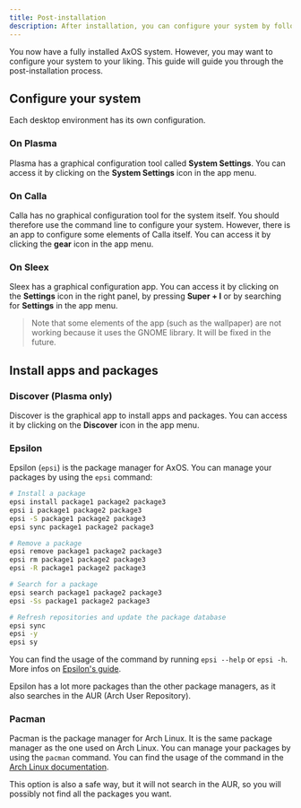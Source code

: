 ```yaml
---
title: Post-installation
description: After installation, you can configure your system by following this guide.
---
```


You now have a fully installed AxOS system. However, you may want to configure your system to your liking. This guide will guide you through the post-installation process.

## Configure your system

Each desktop environment has its own configuration.

### On Plasma

Plasma has a graphical configuration tool called **System Settings**. You can access it by clicking on the **System Settings** icon in the app menu.

### On Calla

Calla has no graphical configuration tool for the system itself. You should therefore use the command line to configure your system. However, there is an app to configure
some elements of Calla itself. You can access it by clicking the **gear** icon in the app menu.


### On Sleex

Sleex has a graphical configuration app. You can access it by clicking on the **Settings** icon in the right panel, by pressing **Super + I** or by searching for **Settings** in the app menu.

> Note that some elements of the app (such as the wallpaper) are not working because it uses the GNOME library. It will be fixed in the future.

## Install apps and packages

### Discover (Plasma only)

Discover is the graphical app to install apps and packages. You can access it by clicking on the **Discover** icon in the app menu.

### Epsilon 

Epsilon (`epsi`) is the package manager for AxOS. You can manage your packages by using the `epsi` command:

```bash
# Install a package
epsi install package1 package2 package3
epsi i package1 package2 package3
epsi -S package1 package2 package3
epsi sync package1 package2 package3

# Remove a package
epsi remove package1 package2 package3
epsi rm package1 package2 package3
epsi -R package1 package2 package3

# Search for a package
epsi search package1 package2 package3
epsi -Ss package1 package2 package3

# Refresh repositories and update the package database
epsi sync
epsi -y
epsi sy
```
You can find the usage of the command by running `epsi --help` or `epsi -h`. More infos on [Epsilon's guide](/docs/guides/epsilon).

Epsilon has a lot more packages than the other package managers, as it also searches in the AUR (Arch User Repository).

### Pacman

Pacman is the package manager for Arch Linux. It is the same package manager as the one used on Arch Linux.
You can manage your packages by using the `pacman` command. You can find the usage of the command in the [Arch Linux documentation](https://wiki.archlinux.org/title/Pacman).

This option is also a safe way, but it will not search in the AUR, so you will possibly not find all the packages you want.